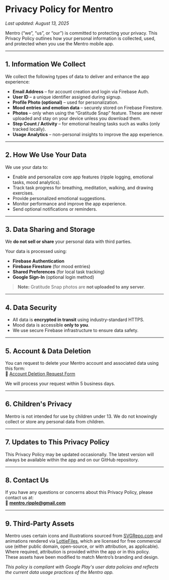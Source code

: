 # Privacy Policy for Mentro

_Last updated: August 13, 2025_

Mentro (“we”, “us”, or “our”) is committed to protecting your privacy. This Privacy Policy outlines how your personal information is collected, used, and protected when you use the Mentro mobile app.

---

## 1. Information We Collect

We collect the following types of data to deliver and enhance the app experience:

- **Email Address** – for account creation and login via Firebase Auth.
- **User ID** – a unique identifier assigned during signup.
- **Profile Photo (optional)** – used for personalization.
- **Mood entries and emotion data** – securely stored on Firebase Firestore.
- **Photos** – only when using the “Gratitude Snap” feature. These are never uploaded and stay on your device unless you download them.
- **Step Count / Activity** – for emotional healing tasks such as walks (only tracked locally).
- **Usage Analytics** – non-personal insights to improve the app experience.

---

## 2. How We Use Your Data

We use your data to:

- Enable and personalize core app features (ripple logging, emotional tasks, mood analytics).
- Track task progress for breathing, meditation, walking, and drawing exercises.
- Provide personalized emotional suggestions.
- Monitor performance and improve the app experience.
- Send optional notifications or reminders.

---

## 3. Data Sharing and Storage

We **do not sell or share** your personal data with third parties.

Your data is processed using:
- **Firebase Authentication**
- **Firebase Firestore** (for mood entries)
- **Shared Preferences** (for local task tracking)
- **Google Sign-In** (optional login method)

> **Note:** Gratitude Snap photos are **not uploaded to any server**.

---

## 4. Data Security

- All data is **encrypted in transit** using industry-standard HTTPS.
- Mood data is accessible **only to you**.
- We use secure Firebase infrastructure to ensure data safety.

---

## 5. Account & Data Deletion

You can request to delete your Mentro account and associated data using this form:  
📄 [Account Deletion Request Form]([https://docs.google.com/forms/d/YOUR_FORM_ID_HERE](https://docs.google.com/forms/d/e/1FAIpQLSdimE1lj7eADLhwd0hZZxthHQASa8UnJNe3lLxNAUt8HgSXNA/viewform?usp=dialog))

We will process your request within 5 business days.

---

## 6. Children's Privacy

Mentro is not intended for use by children under 13. We do not knowingly collect or store any personal data from children.

---

## 7. Updates to This Privacy Policy

This Privacy Policy may be updated occasionally. The latest version will always be available within the app and on our GitHub repository.

---

## 8. Contact Us

If you have any questions or concerns about this Privacy Policy, please contact us at:  
📧 **mentro.ripple@gmail.com**

---

## 9. Third-Party Assets

Mentro uses certain icons and illustrations sourced from [SVGRepo.com](https://www.svgrepo.com/) and animations rendered via [LottieFiles](https://lottiefiles.com/), which are licensed for free commercial use (either public domain, open-source, or with attribution, as applicable). Where required, attribution is provided within the app or in this policy. These assets have been modified to match Mentro’s branding and design.



_This policy is compliant with Google Play's user data policies and reflects the current data usage practices of the Mentro app._

